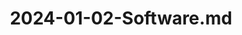 ---
layout: post
title: 2024-01-02-Software.md
categories: [软件]
description: 
keywords: Software.md
mermaid: false
sequence: false
flow: false
mathjax: false
mindmap: false
mindmap2: false
---